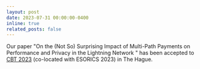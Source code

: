 ```yaml
---
layout: post
date: 2023-07-31 00:00:00-0400
inline: true
related_posts: false
---
```


Our paper "On the (Not So) Surprising Impact of Multi-Path Payments on
Performance and Privacy in the Lightning Network " has been accepted to [CBT
2023]() (co-located with ESORICS 2023) in The Hague.
